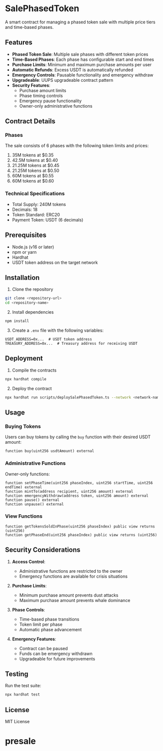 # SalePhasedToken

A smart contract for managing a phased token sale with multiple price tiers and time-based phases.

## Features

- **Phased Token Sale**: Multiple sale phases with different token prices
- **Time-Based Phases**: Each phase has configurable start and end times
- **Purchase Limits**: Minimum and maximum purchase amounts per user
- **Automatic Refunds**: Excess USDT is automatically refunded
- **Emergency Controls**: Pausable functionality and emergency withdraw
- **Upgradeable**: UUPS upgradeable contract pattern
- **Security Features**: 
  - Purchase amount limits
  - Phase timing controls
  - Emergency pause functionality
  - Owner-only administrative functions

## Contract Details

### Phases
The sale consists of 6 phases with the following token limits and prices:
1. 35M tokens at $0.35
2. 42.5M tokens at $0.40
3. 21.25M tokens at $0.45
4. 21.25M tokens at $0.50
5. 60M tokens at $0.55
6. 60M tokens at $0.60

### Technical Specifications
- Total Supply: 240M tokens
- Decimals: 18
- Token Standard: ERC20
- Payment Token: USDT (6 decimals)

## Prerequisites

- Node.js (v16 or later)
- npm or yarn
- Hardhat
- USDT token address on the target network

## Installation

1. Clone the repository
```bash
git clone <repository-url>
cd <repository-name>
```

2. Install dependencies
```bash
npm install
```

3. Create a `.env` file with the following variables:
```env
USDT_ADDRESS=0x...  # USDT token address
TREASURY_ADDRESS=0x...  # Treasury address for receiving USDT
```

## Deployment

1. Compile the contracts
```bash
npx hardhat compile
```

2. Deploy the contract
```bash
npx hardhat run scripts/deploySalePhasedToken.ts --network <network-name>
```

## Usage

### Buying Tokens
Users can buy tokens by calling the `buy` function with their desired USDT amount:
```solidity
function buy(uint256 usdtAmount) external
```

### Administrative Functions
Owner-only functions:
```solidity
function setPhaseTime(uint256 phaseIndex, uint256 startTime, uint256 endTime) external
function mintTo(address recipient, uint256 amount) external
function emergencyWithdraw(address token, uint256 amount) external
function pause() external
function unpause() external
```

### View Functions
```solidity
function getTokensSoldInPhase(uint256 phaseIndex) public view returns (uint256)
function getPhaseEnd(uint256 phaseIndex) public view returns (uint256)
```

## Security Considerations

1. **Access Control**: 
   - Administrative functions are restricted to the owner
   - Emergency functions are available for crisis situations

2. **Purchase Limits**:
   - Minimum purchase amount prevents dust attacks
   - Maximum purchase amount prevents whale dominance

3. **Phase Controls**:
   - Time-based phase transitions
   - Token limit per phase
   - Automatic phase advancement

4. **Emergency Features**:
   - Contract can be paused
   - Funds can be emergency withdrawn
   - Upgradeable for future improvements

## Testing

Run the test suite:
```bash
npx hardhat test
```

## License

MIT License
# presale
